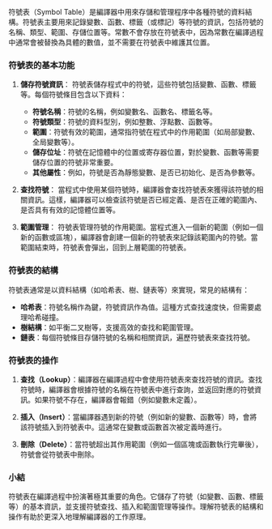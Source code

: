符號表（Symbol Table）是編譯器中用來存儲和管理程序中各種符號的資料結構。符號表主要用來記錄變數、函數、標籤（或標記）等符號的資訊，包括符號的名稱、類型、範圍、存儲位置等。常數不會存放在符號表中，因為常數在編譯過程中通常會被替換為具體的數值，並不需要在符號表中維護其位置。

### 符號表的基本功能

1. **儲存符號資訊**：
   符號表儲存程式中的符號，這些符號包括變數、函數、標籤等。每個符號條目包含以下資料：
   - **符號名稱**：符號的名稱，例如變數名、函數名、標籤名等。
   - **符號類型**：符號的資料型別，例如整數、浮點數、函數等。
   - **範圍**：符號有效的範圍，通常指符號在程式中的作用範圍（如局部變數、全局變數等）。
   - **儲存位址**：符號在記憶體中的位置或寄存器位置，對於變數、函數等需要儲存位置的符號非常重要。
   - **其他屬性**：例如，符號是否為靜態變數、是否已初始化、是否為參數等。

2. **查找符號**：
   當程式中使用某個符號時，編譯器會查找符號表來獲得該符號的相關資訊。這樣，編譯器可以檢查該符號是否已經定義、是否在正確的範圍內、是否具有有效的記憶體位置等。

3. **範圍管理**：
   符號表管理符號的作用範圍。當程式進入一個新的範圍（例如一個新的函數或區塊），編譯器會創建一個新的符號表來記錄該範圍內的符號。當範圍結束時，符號表會彈出，回到上層範圍的符號表。

### 符號表的結構

符號表通常是以資料結構（如哈希表、樹、鏈表等）來實現，常見的結構有：

- **哈希表**：符號名稱作為鍵，符號資訊作為值。這種方式查找速度快，但需要處理哈希碰撞。
- **樹結構**：如平衡二叉樹等，支援高效的查找和範圍管理。
- **鏈表**：每個符號條目存儲符號的名稱和相關資訊，遍歷符號表來查找符號。

### 符號表的操作

1. **查找（Lookup）**：編譯器在編譯過程中會使用符號表來查找符號的資訊。查找符號時，編譯器會根據符號的名稱在符號表中進行查詢，並返回對應的符號資訊。如果符號不存在，編譯器會報錯（例如變數未定義）。

2. **插入（Insert）**：當編譯器遇到新的符號（例如新的變數、函數等）時，會將該符號插入到符號表中。這通常在變數或函數首次被定義時進行。

3. **刪除（Delete）**：當符號超出其作用範圍（例如一個區塊或函數執行完畢後），符號會從符號表中刪除。

### 小結

符號表在編譯過程中扮演著極其重要的角色。它儲存了符號（如變數、函數、標籤等）的基本資訊，並支援符號查找、插入和範圍管理等操作。理解符號表的結構和操作有助於更深入地理解編譯器的工作原理。